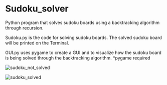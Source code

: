 # Sudoku_solver
Python program that solves sudoku boards using a backtracking algorithm through recursion.

Sudoku.py is the code for solving sudoku boards. The solved sudoku board will be printed on the Terminal.

GUI.py uses pygame to create a GUI and to visualize how the sudoku board is being solved through the backtracking algorithm.
*pygame required

![sudoku_not_solved](https://user-images.githubusercontent.com/98550319/155479467-f3cba2a7-851e-4bce-8d79-b0e155597cea.png)


![sudoku_solved](https://user-images.githubusercontent.com/98550319/155480254-e1bf081b-7024-42b4-8158-bc6a3bb9356c.png)
